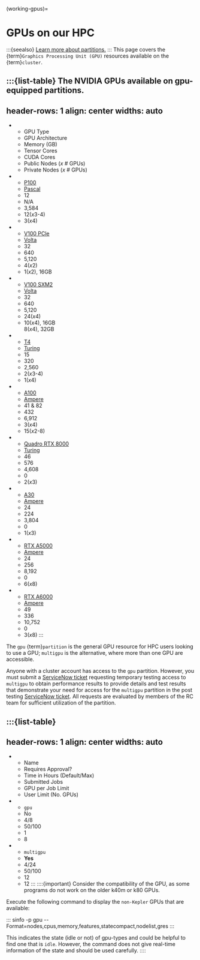 (working-gpus)=

# GPUs on our HPC
:::{seealso}
[Learn more about partitions.](../hardware/partitions.md)
:::
This page covers the {term}`Graphics Processing Unit (GPU)` resources available on the {term}`cluster`.

:::{list-table} The NVIDIA GPUs available on gpu-equipped partitions.
--------------
header-rows: 1
align: center
widths: auto
--------------

* - GPU Type
  - GPU Architecture
  - Memory (GB)
  - Tensor Cores
  - CUDA Cores
  - Public Nodes (*x* # GPUs)
  - Private Nodes (*x* # GPUs)
* - [P100]
  - [Pascal]
  - 12
  - N/A
  - 3,584
  - 12(*x*3-4)
  - 3(*x*4)
* - [V100 PCle](https://images.nvidia.com/content/technologies/volta/pdf/tesla-volta-v100-datasheet-letter-fnl-web.pdf)
  - [Volta]
  - 32
  - 640
  - 5,120
  - 4(*x*2)
  - 1(*x*2), 16GB
* - [V100 SXM2](https://images.nvidia.com/content/technologies/volta/pdf/tesla-volta-v100-datasheet-letter-fnl-web.pdf)
  - [Volta]
  - 32
  - 640
  - 5,120
  - 24(*x*4)
  - 10(*x*4), 16GB<br>8(*x*4), 32GB
* - [T4]
  - [Turing]
  - 15
  - 320
  - 2,560
  - 2(*x*3-4)
  - 1(*x*4)
* - [A100]
  - [Ampere]
  - 41 & 82
  - 432
  - 6,912
  - 3(*x*4)
  - 15(*x*2-8)
* - [Quadro RTX 8000](https://www.nvidia.com/content/dam/en-zz/Solutions/design-visualization/quadro-product-literature/quadro-rtx-8000-us-nvidia-946977-r1-web.pdf)
  - [Turing]
  - 46
  - 576
  - 4,608
  - 0
  - 2(*x*3)
* -  [A30]
  - [Ampere]
  - 24
  - 224
  - 3,804
  - 0
  - 1(*x*3)
* - [RTX A5000]
  - [Ampere]
  - 24
  - 256
  - 8,192
  - 0
  - 6(*x*8)
* - [RTX A6000]
  - [Ampere]
  - 49
  - 336
  - 10,752
  - 0
  - 3(*x*8)
:::

The `gpu` {term}`partition` is the general GPU resource for HPC users looking to use a GPU; `multigpu` is the alternative, where more than one GPU are accessible.

Anyone with a cluster account has access to the `gpu` partition. However, you must submit a [ServiceNow ticket] requesting temporary testing access to `multigpu` to obtain performance results to provide details and test results that demonstrate your need for access for the `multigpu` partition in the post testing [ServiceNow ticket]. All requests are evaluated by members of the RC team for sufficient utilization of the partition.

:::{list-table}
--------------
header-rows: 1
align: center
widths: auto
--------------

* - Name
  - Requires Approval?
  - Time in Hours (Default/Max)
  - Submitted Jobs
  - GPU per Job Limit
  - User Limit (No. GPUs)
* - `gpu`
  - No
  - 4/8
  - 50/100
  - 1
  - 8
* - `multigpu`
  - **Yes**
  - 4/24
  - 50/100
  - 12
  - 12
:::
::::{important}
Consider the compatibility of the GPU, as some programs do not work on the older k40m or k80 GPUs.

Execute the following command to display the `non-Kepler` GPUs that are available:

:::
sinfo -p gpu --Format=nodes,cpus,memory,features,statecompact,nodelist,gres
:::

This indicates the state (idle or not) of gpu-types and could be helpful to find one that is `idle`. However, the command does not give real-time information of the state and should be used carefully.
::::

[P100]: https://www.nvidia.com/en-us/data-center/tesla-p100/
[PyTorch documentation]: https://pytorch.org/
[Volta]: https://www.nvidia.com/en-us/data-center/volta-gpu-architecture/
[Turing]: https://developer.nvidia.com/blog/nvidia-turing-architecture-in-depth/
[T4]: https://www.nvidia.com/en-us/data-center/tesla-t4/
[Quadro RTX 8000]: https://www.nvidia.com/content/dam/en-zz/Solutions/design-visualization/quadro-product-literature/quadro-rtx-8000-us-nvidia-946977-r1-web.pdf
[Ampere]: https://www.nvidia.com/en-us/data-center/ampere-architecture/
[A30]: https://www.nvidia.com/en-us/data-center/products/a30-gpu/
[A100]: https://www.nvidia.com/en-us/data-center/a100/
[Pascal]: https://www.nvidia.com/en-us/data-center/pascal-gpu-architecture/
[RTX A5000]: https://www.nvidia.com/en-us/design-visualization/rtx-a5000/
[RTX A6000]: https://www.nvidia.com/en-us/design-visualization/rtx-a6000/
[ServiceNow ticket]: https://service.northeastern.edu/tech?id=sc_cat_item&sys_id=0c34d402db0b0010a37cd206ca9619b7
